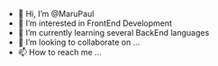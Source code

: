 - 👋 Hi, I’m @MaruPaul
- 👀 I’m interested in FrontEnd Development
- 🌱 I’m currently learning several BackEnd languages
- 💞️ I’m looking to collaborate on ...
- 📫 How to reach me ...

<!---
MaruPaul/MaruPaul is a ✨ special ✨ repository because its `README.md` (this file) appears on your GitHub profile.
You can click the Preview link to take a look at your changes.
--->
